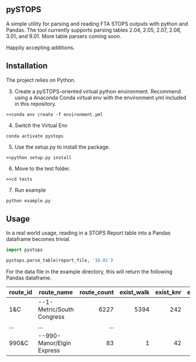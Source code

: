 ## pySTOPS
A simple utility for parsing and reading FTA STOPS outputs with python and Pandas. The tool currently supports parsing tables 2.04, 2.05, 2.07, 2.08, 3.01, and 9.01. More table parsers coming soon.

Happily accepting additions.

## Installation
The project relies on Python.

3. Create a pySTOPS-oriented virtual python environment. Recommend using a Anaconda Conda virtual env with the environment.yml included in this repository.
```
>>conda env create -f environment.yml
```
4. Switch the Virtual Env
```
conda activate pystops
```
5. Use the setup.py to install the package.
```
>>python setup.py install
```
6. Move to the test folder.
```
>>cd tests
```

7. Run example
```python
python example.py
```

## Usage
In a real world usage, reading in a STOPS Report table into a Pandas dataframe becomes trivial.

```python
import pystops

pystops.parse_table(report_file, '10.01')
```

For the data file in the example directory, this will return the following Pandas dataframe.

|route_id|route_name               |route_count|exist_walk|exist_knr|exist_pnr|exist_all|...|bld_all|
|--------|----------               |----------:|---------:|--------:|--------:|--------:|---|------:|
|1&C     |--1-Metric/South Congress| 6227      | 5394     | 242     |      117|  5754   |...|    117|
|...     |...                      | ...       |          |         |         |         |...|       |
|990&C   |--990-Manor/Elgin Express| 83        | 1        |     42  | 10      |  52     |...|     52|